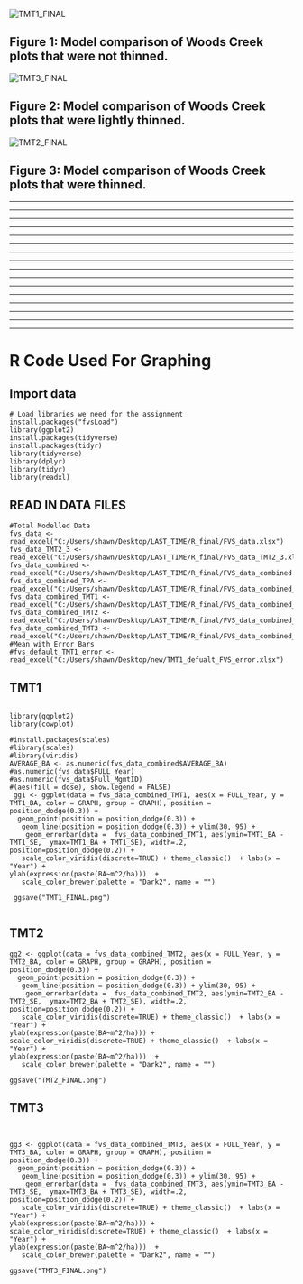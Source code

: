 ![TMT1_FINAL](https://user-images.githubusercontent.com/49656044/169945025-c187e107-4876-4977-9b10-120b83fa30b0.png)
## Figure 1: Model comparison of Woods Creek plots that were not thinned.

![TMT3_FINAL](https://user-images.githubusercontent.com/49656044/169949067-11185fcf-2557-40d9-bb58-be246712db13.png)


## Figure 2: Model comparison of Woods Creek plots that were lightly thinned.

![TMT2_FINAL](https://user-images.githubusercontent.com/49656044/169948416-f7a810b5-2598-437a-aba4-5410a9633796.png)


## Figure 3: Model comparison of Woods Creek plots that were thinned.




------------------------------------------------------------------------------------------
------------------------------------------------------------------------------------------
------------------------------------------------------------------------------------------
------------------------------------------------------------------------------------------
------------------------------------------------------------------------------------------
------------------------------------------------------------------------------------------
------------------------------------------------------------------------------------------
------------------------------------------------------------------------------------------
------------------------------------------------------------------------------------------
------------------------------------------------------------------------------------------
------------------------------------------------------------------------------------------
------------------------------------------------------------------------------------------
------------------------------------------------------------------------------------------
------------------------------------------------------------------------------------------
------------------------------------------------------------------------------------------
------------------------------------------------------------------------------------------




# R Code Used For Graphing


## Import data
```{r include=FALSE}
# Load libraries we need for the assignment
install.packages("fvsLoad")
library(ggplot2)
install.packages(tidyverse)
install.packages(tidyr)
library(tidyverse)
library(dplyr)
library(tidyr)
library(readxl)

```

## READ IN DATA FILES
```{r}
#Total Modelled Data
fvs_data <- read_excel("C:/Users/shawn/Desktop/LAST_TIME/R_final/FVS_data.xlsx")
fvs_data_TMT2_3 <- read_excel("C:/Users/shawn/Desktop/LAST_TIME/R_final/FVS_data_TMT2_3.xlsx")
fvs_data_combined <- read_excel("C:/Users/shawn/Desktop/LAST_TIME/R_final/FVS_data_combined.xlsx")
fvs_data_combined_TPA <- read_excel("C:/Users/shawn/Desktop/LAST_TIME/R_final/FVS_data_combined_TPA.xlsx")
fvs_data_combined_TMT1 <- read_excel("C:/Users/shawn/Desktop/LAST_TIME/R_final/FVS_data_combined_TMT1_FINAL.xlsx")
fvs_data_combined_TMT2 <- read_excel("C:/Users/shawn/Desktop/LAST_TIME/R_final/FVS_data_combined_TMT2_FINAL.xlsx")
fvs_data_combined_TMT3 <- read_excel("C:/Users/shawn/Desktop/LAST_TIME/R_final/FVS_data_combined_TMT3_FINAL.xlsx")
#Mean with Error Bars
#fvs_default_TMT1_error <- read_excel("C:/Users/shawn/Desktop/new/TMT1_defualt_FVS_error.xlsx")
```




## TMT1
```{r}

library(ggplot2)
library(cowplot)

#install.packages(scales)
#library(scales)
#library(viridis)
AVERAGE_BA <- as.numeric(fvs_data_combined$AVERAGE_BA)
#as.numeric(fvs_data$FULL_Year)
#as.numeric(fvs_data$Full_MgmtID)
#(aes(fill = dose), show.legend = FALSE)
 gg1 <- ggplot(data = fvs_data_combined_TMT1, aes(x = FULL_Year, y = TMT1_BA, color = GRAPH, group = GRAPH), position = position_dodge(0.3)) +  
  geom_point(position = position_dodge(0.3)) +    
   geom_line(position = position_dodge(0.3)) + ylim(30, 95) +
    geom_errorbar(data =  fvs_data_combined_TMT1, aes(ymin=TMT1_BA - TMT1_SE,  ymax=TMT1_BA + TMT1_SE), width=.2, position=position_dodge(0.2)) + 
   scale_color_viridis(discrete=TRUE) + theme_classic()  + labs(x = "Year") +  
ylab(expression(paste(BA~m^2/ha)))  +
   scale_color_brewer(palette = "Dark2", name = "") 

 ggsave("TMT1_FINAL.png")
 

```
## TMT2
```{r}
gg2 <- ggplot(data = fvs_data_combined_TMT2, aes(x = FULL_Year, y = TMT2_BA, color = GRAPH, group = GRAPH), position = position_dodge(0.3)) +  
  geom_point(position = position_dodge(0.3)) +    
   geom_line(position = position_dodge(0.3)) + ylim(30, 95) +
    geom_errorbar(data =  fvs_data_combined_TMT2, aes(ymin=TMT2_BA - TMT2_SE,  ymax=TMT2_BA + TMT2_SE), width=.2, position=position_dodge(0.2)) + 
   scale_color_viridis(discrete=TRUE) + theme_classic()  + labs(x = "Year") +  
ylab(expression(paste(BA~m^2/ha))) +
scale_color_viridis(discrete=TRUE) + theme_classic()  + labs(x = "Year") +  
ylab(expression(paste(BA~m^2/ha)))  +
   scale_color_brewer(palette = "Dark2", name = "") 

ggsave("TMT2_FINAL.png")

```

## TMT3
```{r}

 
gg3 <- ggplot(data = fvs_data_combined_TMT3, aes(x = FULL_Year, y = TMT3_BA, color = GRAPH, group = GRAPH), position = position_dodge(0.3)) + 
  geom_point(position = position_dodge(0.3)) +    
   geom_line(position = position_dodge(0.3)) + ylim(30, 95) +
    geom_errorbar(data =  fvs_data_combined_TMT3, aes(ymin=TMT3_BA - TMT3_SE,  ymax=TMT3_BA + TMT3_SE), width=.2, position=position_dodge(0.2)) + 
   scale_color_viridis(discrete=TRUE) + theme_classic()  + labs(x = "Year") +  
ylab(expression(paste(BA~m^2/ha))) +
scale_color_viridis(discrete=TRUE) + theme_classic()  + labs(x = "Year") +  
ylab(expression(paste(BA~m^2/ha)))  +
   scale_color_brewer(palette = "Dark2", name = "") 

ggsave("TMT3_FINAL.png")
```

